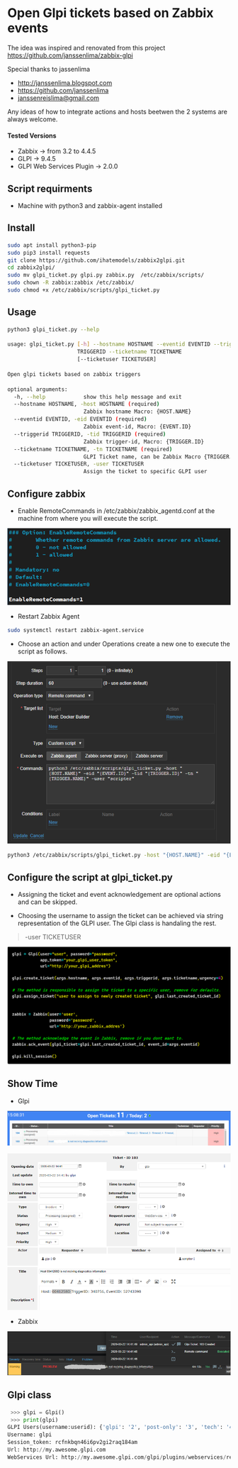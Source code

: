 # Open Glpi tickets based on Zabbix events

The idea was inspired and renovated from this project https://github.com/janssenlima/zabbix-glpi

Special thanks to jassenlima

- http://janssenlima.blogspot.com
- https://github.com/janssenlima
- janssenreislima@gmail.com

Any ideas of how to integrate actions and hosts beetwen the 2 systems are always welcome. 

#### Tested Versions

- Zabbix -> from 3.2 to 4.4.5
- GLPI -> 9.4.5  
- GLPI Web Services Plugin -> 2.0.0

## Script requirments

- Machine with python3 and zabbix-agent installed

## Install 

```bash
sudo apt install python3-pip
sudo pip3 install requests 
git clone https://github.com/ihatemodels/zabbix2glpi.git
cd zabbix2glpi/ 
sudo mv glpi_ticket.py glpi.py zabbix.py  /etc/zabbix/scripts/
sudo chown -R zabbix:zabbix /etc/zabbix/
sudo chmod +x /etc/zabbix/scripts/glpi_ticket.py
```
## Usage

```bash 
python3 glpi_ticket.py --help

usage: glpi_ticket.py [-h] --hostname HOSTNAME --eventid EVENTID --triggerid
                      TRIGGERID --ticketname TICKETNAME
                      [--ticketuser TICKETUSER]

Open glpi tickets based on zabbix triggers

optional arguments:
  -h, --help            show this help message and exit
  --hostname HOSTNAME, -host HOSTNAME (required)
                        Zabbix hostname Macro: {HOST.NAME}
  --eventid EVENTID, -eid EVENTID (required)
                        Zabbix event-id, Macro: {EVENT.ID}
  --triggerid TRIGGERID, -tid TRIGGERID (required)
                        Zabbix trigger-id, Macro: {TRIGGER.ID}
  --ticketname TICKETNAME, -tn TICKETNAME (required)
                        GLPI Ticket name, can be Zabbix Macro {TRIGGER.NAME}
  --ticketuser TICKETUSER, -user TICKETUSER
                        Assign the ticket to specific GLPI user
```

## Configure zabbix 

- Enable RemoteCommands in /etc/zabbix/zabbix_agentd.conf at the machine from where you will execute the script.

![enable](img/enable-commands.png)

- Restart Zabbix Agent

```bash
sudo systemctl restart zabbix-agent.service
```

- Choose an action and under Operations create a new one to execute the script as follows.

![operation](img/z-operation.png)

```bash 
python3 /etc/zabbix/scripts/glpi_ticket.py -host "{HOST.NAME}" -eid "{EVENT.ID}" -tid "{TRIGGER.ID}" -tn "{TRIGGER.NAME}" -user "UserName in GLPI to assign the ticket"
```

## Configure the script at glpi_ticket.py

- Assigning the ticket and event acknowledgement are optional actions and can be skipped. 

- Choosing the username to assign the ticket can be achieved via string representation of the GLPI user. The Glpi class is handaling the rest. 

>  -user TICKETUSER  

![scripts](img/main.png)

## Show Time

- Glpi  

![tickets](/img/tickets.png)  

![ticket](/img/ticket.png)

- Zabbix 

![zabbix](/img/problem-ack.png)



## Glpi class

```python
 >>> glpi = Glpi()
 >>> print(glpi)
GLPI Users(username:userid): {'glpi': '2', 'post-only': '3', 'tech': '4', 'normal': '5' 'Plugin_FusionInventory': '6', 'scripter': '8'}
Username: glpi
Session_token: rcfnkbqn46i6pv2gi2raq184am
Url: http://my.awesome.glpi.com
WebServices Url: http://my.awesome.glpi.com/glpi/plugins/webservices/rest.php?
```
